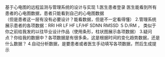 基于心电图的远程监测与管理系统的设计与实现
1.医生患者登录 医生能看到所有患者的心电图数据，患者只能看到自己的心电图数据  
（但是患者这一层有没有必要设计？能看数据，但是不一定看得懂）
2.管理系统展示患者的各项数据：RRI	HR	LF	HF	LF/HF	SDNN	RMSSD	ＳＤ/RM ，
类似于你之前给我发的以往毕业设计作品（使用条形，柱状图展示各项数据）
3.疑问点？你给我的数据中？各项数据是有很多条，这是根据时间的变化趋势数据，还是什么数据？
4.自动分析数据，是要患者或者医生手动填写各项数据，然后生成提示
